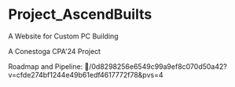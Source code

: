# Project_AscendBuilts

A Website for Custom PC Building

A Conestoga CPA'24 Project

Roadmap and Pipeline: 🔗/0d8298256e6549c99a9ef8c070d50a42?v=cfde274bf1244e49b61edf4617772f78&pvs=4
